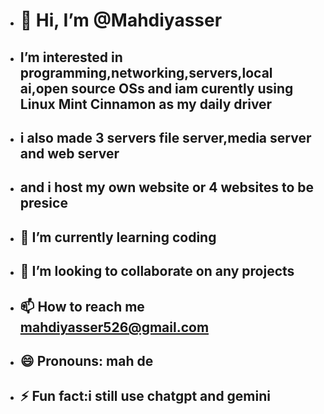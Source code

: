 - # 👋 Hi, I’m @Mahdiyasser
- ## I’m interested in programming,networking,servers,local ai,open source OSs and iam curently using Linux Mint Cinnamon as my daily driver
- ## i also made 3 servers file server,media server and web server
- ## and i host my own website or 4 websites to be presice 
- ## 🌱 I’m currently learning coding 
- ## 💞️ I’m looking to collaborate on any projects
- ## 📫 How to reach me mahdiyasser526@gmail.com
- ## 😄 Pronouns: mah de
- ## ⚡ Fun fact:i still use chatgpt and gemini
